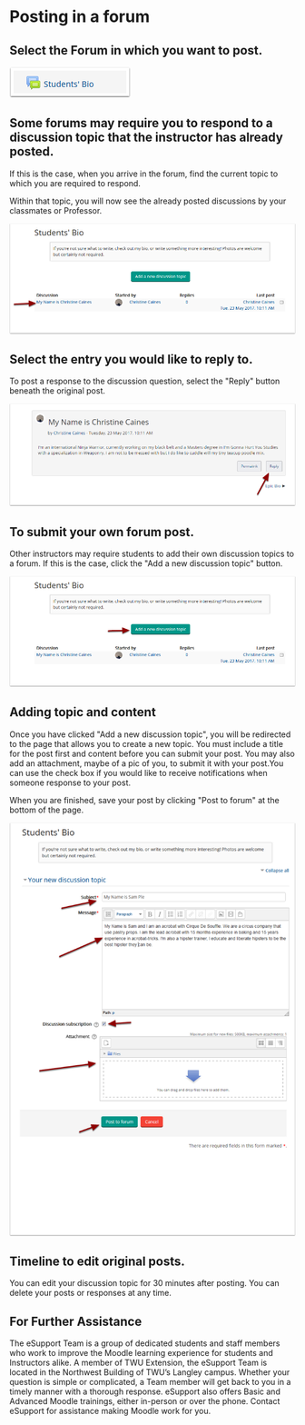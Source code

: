 # Posting in a forum

## Select the Forum in which you want to post.

![](../.gitbook/assets/select-the-forum-in-which-you-want-to-post.png)

## Some forums may require you to respond to a discussion topic that the instructor has already posted.

If this is the case, when you arrive in the forum, find the current topic to which you are required to respond.

Within that topic, you will now see the already posted discussions by your classmates or Professor.

![](../.gitbook/assets/some-forums-may-require-you-to-respond-to-a-discussion-topic-that-the-instructor-has-already-posted.png)

## Select the entry you would like to reply to.

To post a response to the discussion question, select the "Reply" button beneath the original post.

![](../.gitbook/assets/select-the-entry-you-would-like-to-reply-to.png)

## To submit your own forum post.

Other instructors may require students to add their own discussion topics to a forum. If this is the case, click the "Add a new discussion topic" button. 

![](../.gitbook/assets/to-submit-your-own-forum-post.png)

## Adding topic and content

Once you have clicked "Add a new discussion topic", you will be redirected to the page that allows you to create a new topic. You must include a title for the post first and content before you can submit your post. You may also add an attachment, maybe of a pic of you, to submit it with your post.You can use the check box if you would like to receive notifications when someone response to your post.

When you are finished, save your post by clicking "Post to forum" at the bottom of the page.

![](../.gitbook/assets/adding-topic-and-content.png)

## Timeline to edit original posts.

You can edit your discussion topic for 30 minutes after posting. You can delete your posts or responses at any time.

## For Further Assistance

The eSupport Team is a group of dedicated students and staff members who work to improve the Moodle learning experience for students and Instructors alike. A member of TWU Extension, the eSupport Team is located in the Northwest Building of TWU’s Langley campus. Whether your question is simple or complicated, a Team member will get back to you in a timely manner with a thorough response. eSupport also offers Basic and Advanced Moodle trainings, either in-person or over the phone. Contact eSupport for assistance making Moodle work for you.

